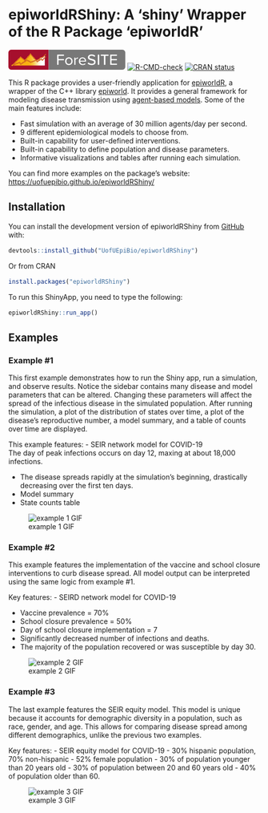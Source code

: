 epiworldRShiny: A ‘shiny’ Wrapper of the R Package ‘epiworldR’
================

<!-- badges: start -->
[![ForeSITE Group](https://github.com/EpiForeSITE/software/blob/e82ed88f75e0fe5c0a1a3b38c2b94509f122019c/docs/assets/foresite-software-badge.svg)](https://github.com/EpiForeSITE)
[![R-CMD-check](https://github.com/UofUEpiBio/epiworldRShiny/actions/workflows/r.yml/badge.svg)](https://github.com/UofUEpiBio/epiworldRShiny/actions/workflows/r.yml)
[![CRAN
status](https://www.r-pkg.org/badges/version/epiworldRShiny)](https://CRAN.R-project.org/package=epiworldRShiny)
<!-- badges: end -->

This R package provides a user-friendly application for
<a href="https://github.com/UofUEpiBio/epiworldR"
target="_blank">epiworldR</a>, a wrapper of the C++ library
<a href="https://github.com/UofUEpiBio/epiworld"
target="_blank">epiworld</a>. It provides a general framework for
modeling disease transmission using <a
href="https://en.wikipedia.org/w/index.php?title=Agent-based_model&amp;oldid=1153634802"
target="_blank">agent-based models</a>. Some of the main features
include:

- Fast simulation with an average of 30 million agents/day per second.
- 9 different epidemiological models to choose from.
- Built-in capability for user-defined interventions.
- Built-in capability to define population and disease parameters.
- Informative visualizations and tables after running each simulation.

You can find more examples on the package’s website:
<https://uofuepibio.github.io/epiworldRShiny/>

## Installation

You can install the development version of epiworldRShiny from
[GitHub](https://github.com/) with:

``` r
devtools::install_github("UofUEpiBio/epiworldRShiny")
```

Or from CRAN

``` r
install.packages("epiworldRShiny")
```

To run this ShinyApp, you need to type the following:

``` r
epiworldRShiny::run_app()
```

## Examples

### Example \#1

This first example demonstrates how to run the Shiny app, run a
simulation, and observe results. Notice the sidebar contains many
disease and model parameters that can be altered. Changing these
parameters will affect the spread of the infectious disease in the
simulated population. After running the simulation, a plot of the
distribution of states over time, a plot of the disease’s reproductive
number, a model summary, and a table of counts over time are displayed.

This example features: - SEIR network model for COVID-19  
The day of peak infections occurs on day 12, maxing at about 18,000
infections.  
- The disease spreads rapidly at the simulation’s beginning, drastically
decreasing over the first ten days.  
- Model summary  
- State counts table

<figure>
<img
src="https://github.com/UofUEpiBio/epiworldRShiny/assets/105825983/f4e7d313-e3b6-4ebb-9c0a-ca4d53ef9cea"
alt="example 1 GIF" />
<figcaption aria-hidden="true">example 1 GIF</figcaption>
</figure>

### Example \#2

This example features the implementation of the vaccine and school
closure interventions to curb disease spread. All model output can be
interpreted using the same logic from example \#1.

Key features: - SEIRD network model for COVID-19  
- Vaccine prevalence = 70%  
- School closure prevalence = 50%  
- Day of school closure implementation = 7  
- Significantly decreased number of infections and deaths.  
- The majority of the population recovered or was susceptible by day 30.

<figure>
<img
src="https://github.com/UofUEpiBio/epiworldRShiny/assets/105825983/d5405162-f7fe-4a42-8a4c-e9a2ac31be73"
alt="example 2 GIF" />
<figcaption aria-hidden="true">example 2 GIF</figcaption>
</figure>

### Example \#3

The last example features the SEIR equity model. This model is unique
because it accounts for demographic diversity in a population, such as
race, gender, and age. This allows for comparing disease spread among
different demographics, unlike the previous two examples.

Key features: - SEIR equity model for COVID-19 - 30% hispanic
population, 70% non-hispanic - 52% female population - 30% of population
younger than 20 years old - 30% of population between 20 and 60 years
old - 40% of population older than 60.

<figure>
<img
src="https://github.com/UofUEpiBio/epiworldRShiny/assets/105825983/20aeb62d-cb42-4882-8577-a3406f167bca"
alt="example 3 GIF" />
<figcaption aria-hidden="true">example 3 GIF</figcaption>
</figure>
